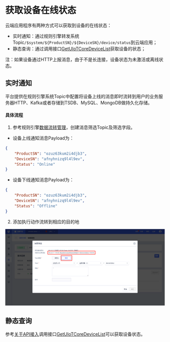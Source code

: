 # 获取设备在线状态

云端应用程序有两种方式可以获取到设备的在线状态：

- 实时通知：通过规则引擎转发系统Topic`/$system/${ProductSN}/${DeviceSN}/device/status`到云端应用；
- 静态查询：通过调用接口[GetUIoTCoreDeviceList](uiot-core/api_guide/devicemgmtapi#getuiotcoredevicelist)获取设备的状态；

注：如果设备通过HTTP上报消息，由于不是长连接，设备状态为未激活或离线状态。

## 实时通知

平台提供在规则引擎系统Topic中配置将设备上线的消息即时流转到用户的业务服务器HTTP、Kafka或者存储到TSDB、MySQL、MongoDB做持久化存储。

#### 具体流程

1. 参考规则引擎[数据流转管理](uiot-core/console_guide/ruleengine/data_forwarding)，创建消息筛选Topic及筛选字段。


- 设备上线通知消息Payload为：

```json
{
	"ProductSN": "ozuz63kum2i4djb3",
	"DeviceSN": "afnyhnizq9l4l9ev",
	"Status": "Online"
}
```

- 设备下线通知消息Payload为：

```json
{
	"ProductSN": "ozuz63kum2i4djb3",
	"DeviceSN": "afnyhnizq9l4l9ev",
	"Status": "Offline"
}
```

2. 添加执行动作流转到相应的目的地


![转发设备状态](/images/转发设备状态.png)


## 静态查询

参考[关于API接入](uiot-core/api_guide/api_guidehelp)调用接口[GetUIoTCoreDeviceList](uiot-core/api_guide/devicemgmtapi#getuiotcoredevicelist)可以获取设备状态。



